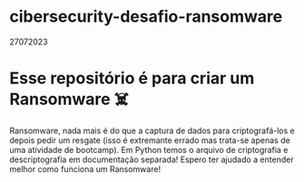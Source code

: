 # cibersecurity-desafio-ransomware
27072023
# Esse repositório é para criar um Ransomware ☠️
Ransomware, nada mais é do que a captura de dados para criptografá-los e depois pedir um resgate (isso é extremante errado mas trata-se apenas de uma atividade de bootcamp).
Em Python temos o arquivo de criptografia e descriptografia em documentação separada!
Espero ter ajudado a entender melhor como funciona um Ransomware!

